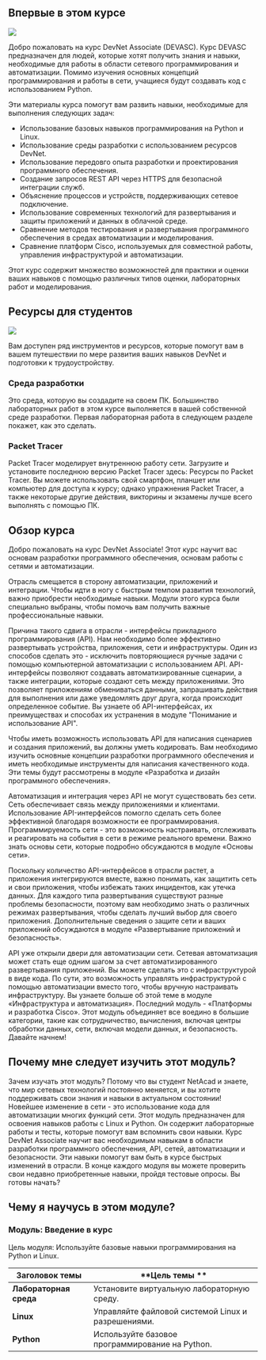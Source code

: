 <!-- 1.0.1 -->
## Впервые в этом курсе

![](./asserts/1.0.1.jpg)
<!-- https://contenthub.netacad.com/courses/devnet/755c2640-a77f-11ea-870f-efaeeeb60fab/755c4d50-a77f-11ea-870f-efaeeeb60fab/assets/f8e2a760-c141-11ea-b88e-67204df7fac1.jpg -->

Добро пожаловать на курс DevNet Associate (DEVASC). Курс DEVASC предназначен для людей, которые хотят получить знания и навыки, необходимые для работы в области сетевого программирования и автоматизации. Помимо изучения основных концепций программирования и работы в сети, учащиеся будут создавать код с использованием Python.

Эти материалы курса помогут вам развить навыки, необходимые для выполнения следующих задач:

* Использование базовых навыков программирования на Python и Linux.
* Использование среды разработки с использованием ресурсов DevNet.
* Использование передовго опыта разработки и проектирования программного обеспечения.
* Создание запросов REST API через HTTPS для безопасной интеграции служб.
* Объяснение процессов и устройств, поддерживающих сетевое подключение.
* Использование современных технологий для развертывания и защиты приложений и данных в облачной среде.
* Сравнение методов тестирования и развертывания программного обеспечения в средах автоматизации и моделирования.
* Сравнение платформ Cisco, используемых для совместной работы, управления инфраструктурой и автоматизации.

Этот курс содержит множество возможностей для практики и оценки ваших навыков с помощью различных типов оценки, лабораторных работ и моделирования.

<!-- 1.0.2 -->
## Ресурсы для студентов

![](./asserts/1.0.2.jpg)
<!-- https://contenthub.netacad.com/courses/devnet/755c2640-a77f-11ea-870f-efaeeeb60fab/755c4d50-a77f-11ea-870f-efaeeeb60fab/assets/0388e190-bbd2-11ea-ad83-037352f9187a_md.jpg -->

Вам доступен ряд инструментов и ресурсов, которые помогут вам в вашем путешествии по мере развития ваших навыков DevNet и подготовки к трудоустройству.

### Среда разработки

Это среда, которую вы создадите на своем ПК. Большинство лабораторных работ в этом курсе выполняется в вашей собственной среде разработки. Первая лабораторная работа в следующем разделе покажет, как это сделать.

### Packet Tracer

Packet Tracer моделирует внутреннюю работу сети. Загрузите и установите последнюю версию Packet Tracer здесь: Ресурсы по Packet Tracer.
Вы можете использовать свой смартфон, планшет или компьютер для доступа к курсу; однако упражнения Packet Tracer, а также некоторые другие действия, викторины и экзамены лучше всего выполнять с помощью ПК.

<!-- 1.0.3 -->
## Обзор курса

Добро пожаловать на курс DevNet Associate! Этот курс научит вас основам разработки программного обеспечения, основам работы с сетями и автоматизации.

Отрасль смещается в сторону автоматизации, приложений и интеграции. Чтобы идти в ногу с быстрым темпом развития технологий, важно приобрести необходимые навыки. Модули этого курса были специально выбраны, чтобы помочь вам получить важные профессиональные навыки.

Причина такого сдвига в отрасли - интерфейсы прикладного программирования (API). Нам необходимо более эффективно развертывать устройства, приложения, сети и инфраструктуры. Один из способов сделать это - исключить повторяющиеся ручные задачи с помощью компьютерной автоматизации с использованием API. API-интерфейсы позволяют создавать автоматизированные сценарии, а также интеграции, которые создают сеть между приложениями. Это позволяет приложениям обмениваться данными, запрашивать действия для выполнения или даже уведомлять друг друга, когда происходит определенное событие. Вы узнаете об API-интерфейсах, их преимуществах и способах их устранения в модуле "Понимание и использование API".

Чтобы иметь возможность использовать API для написания сценариев и создания приложений, вы должны уметь кодировать. Вам необходимо изучить основные концепции разработки программного обеспечения и иметь необходимые инструменты для написания качественного кода. Эти темы будут рассмотрены в модуле «Разработка и дизайн программного обеспечения».

Автоматизация и интеграция через API не могут существовать без сети. Сеть обеспечивает связь между приложениями и клиентами. Использование API-интерфейсов помогло сделать сеть более эффективной благодаря возможности ее программирования. Программируемость сети - это возможность настраивать, отслеживать и реагировать на события в сети в режиме реального времени. Важно знать основы сети, которые подробно обсуждаются в модуле «Основы сети».

Поскольку количество API-интерфейсов в отрасли растет, а приложения интегрируются вместе, важно понимать, как защитить сеть и свои приложения, чтобы избежать таких инцидентов, как утечка данных. Для каждого типа развертывания существуют разные проблемы безопасности, поэтому вам необходимо знать о различных режимах развертывания, чтобы сделать лучший выбор для своего приложения. Дополнительные сведения о защите сети и ваших приложений обсуждаются в модуле «Развертывание приложений и безопасность».

API уже открыли двери для автоматизации сети. Сетевая автоматизация может стать еще одним шагом за счет автоматизированного развертывания приложений. Вы можете сделать это с инфраструктурой в виде кода. По сути, это возможность управлять инфраструктурой с помощью автоматизации вместо того, чтобы вручную настраивать инфраструктуру. Вы узнаете больше об этой теме в модуле «Инфраструктура и автоматизация».
Последний модуль - «Платформы и разработка Cisco». Этот модуль объединяет все воедино в большие категории, такие как сотрудничество, вычисления, включая центры обработки данных, сети, включая модели данных, и безопасность. Давайте начнем!

<!-- 1.0.4 -->
## Почему мне следует изучить этот модуль?

Зачем изучать этот модуль? Потому что вы студент NetAcad и знаете, что мир сетевых технологий постоянно меняется, и вы хотите поддерживать свои знания и навыки в актуальном состоянии! Новейшее изменение в сети - это использование кода для автоматизации многих функций сети. Этот модуль предназначен для освоения навыков работы с Linux и Python. Он содержит лабораторные работы и тесты, которые помогут вам вспомнить свои навыки.
Курс DevNet Associate научит вас необходимым навыкам в области разработки программного обеспечения, API, сетей, автоматизации и безопасности. Эти навыки помогут вам быть в курсе быстрых изменений в отрасли. В конце каждого модуля вы можете проверить свои недавно приобретенные навыки, пройдя тестовые опросы. Вы готовы начать?

<!-- 1.0.5 -->
## Чему я научусь в этом модуле?

### Модуль: Введение в курс

Цель модуля: Используйте базовые навыки программирования на Python и Linux.

| **Заголовок темы**     | **Цель темы **                                      |
|------------------------|-----------------------------------------------------|
| **Лабораторная среда** | Установите виртуальную лабораторную среду.          |
| **Linux**              | Управляйте файловой системой Linux и разрешениями.  |
| **Python**             | Используйте базовое программирование на Python.     |

